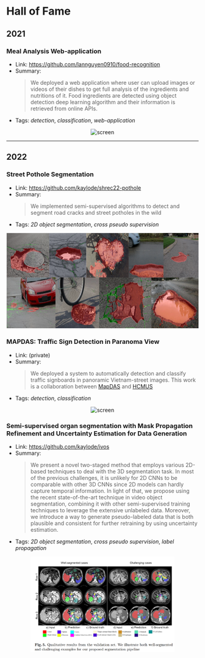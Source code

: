 # Hall of Fame

## 2021

### Meal Analysis Web-application
- Link: https://github.com/lannguyen0910/food-recognition
- Summary: 
    > We deployed a web application where user can upload images or videos of their dishes to get full analysis of the ingredients and nutritions of it. Food ingredients are detected using object detection deep learning algorithm and their information is retrieved from online APIs.
- Tags: *detection*, *classification*, *web-application*

<p align="center">
    <img height="250" alt="screen" src="https://raw.githubusercontent.com/lannguyen0910/food-recognition/master/static/assets/demo/1.jpg">
</p>

--------------------------------

## 2022

### Street Pothole Segmentation
- Link: https://github.com/kaylode/shrec22-pothole
- Summary: 
    > We implemented semi-supervised algorithms to detect and segment road cracks and street potholes in the wild
- Tags: *2D object segmentation*, *cross pseudo supervision*

<p align="center">
    <img height="250" alt="screen" src="https://raw.githubusercontent.com/kaylode/shrec22-pothole/master/docs/figures/overlays.png">
</p>

### MAPDAS: Traffic Sign Detection in Paranoma View
- Link: (private)
- Summary:
    > We deployed a system to automatically detection and classify traffic signboards in panoramic Vietnam-street images. This work is a collaboration between [MapDAS](http://www.mapdas.com/) and [HCMUS](https://www.hcmus.edu.vn/)
- Tags: *detection*, *classification*

<p align="center">
    <img height="250" alt="screen" src="null">
</p>

### Semi-supervised organ segmentation with Mask Propagation Refinement and Uncertainty Estimation for Data Generation
- Link: https://github.com/kaylode/ivos
- Summary: 
    > We present a novel two-staged method that employs various 2D-based techniques to deal with the 3D segmentation task. In most of the previous challenges, it is unlikely for 2D CNNs to be comparable with other 3D CNNs since 2D models can hardly capture temporal information. In light of that, we propose using the recent state-of-the-art technique in video object segmentation, combining it with other semi-supervised training techniques to leverage the extensive unlabeled data. Moreover, we introduce a way to generate pseudo-labeled data that is both plausible and consistent for further retraining by using uncertainty estimation.
- Tags: *2D object segmentation*, *cross pseudo supervision*, *label propagation*

<p align="center">
    <img height="250" alt="screen" src="https://raw.githubusercontent.com/kaylode/ivos/master/assets/qualitative.png">
</p>
